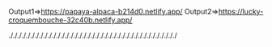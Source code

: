 Output1=>https://papaya-alpaca-b214d0.netlify.app/
Output2=>https://lucky-croquembouche-32c40b.netlify.app/

./././././././././././././././././././././././././././././././././././././././
